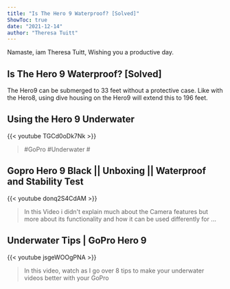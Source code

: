 ```yaml
---
title: "Is The Hero 9 Waterproof? [Solved]"
ShowToc: true 
date: "2021-12-14"
author: "Theresa Tuitt" 
---
```


Namaste, iam Theresa Tuitt, Wishing you a productive day.
## Is The Hero 9 Waterproof? [Solved]
The Hero9 can be submerged to 33 feet without a protective case. Like with the Hero8, using dive housing on the Hero9 will extend this to 196 feet.

## Using the Hero 9 Underwater
{{< youtube TGCd0oDk7Nk >}}
>#GoPro #Underwater #

## Gopro Hero 9 Black || Unboxing || Waterproof and Stability Test
{{< youtube donq2S4CdAM >}}
>In this Video i didn't explain much about the Camera features but more about its functionality and how it can be used differently for ...

## Underwater Tips | GoPro Hero 9
{{< youtube jsgeWOOgPNA >}}
>In this video, watch as I go over 8 tips to make your underwater videos better with your GoPro 

